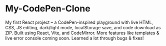 # My-CodePen-Clone
My first React project – a CodePen-inspired playground with live HTML, CSS, JS editing, dark/light mode, localStorage save, and code download as ZIP. Built using React, Vite, and CodeMirror. More features like templates &amp; live error console coming soon. Learned a lot through bugs &amp; fixes!
